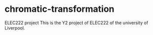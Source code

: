 # chromatic-transformation
ELEC222 project
This is the Y2 project of ELEC222 of the university of Liverpool.

